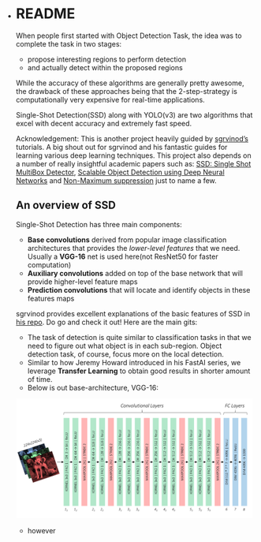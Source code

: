 - # README

  When people first started with Object Detection Task, the idea was to complete the task in two stages:

  - propose interesting regions to perform detection
  - and actually detect within the proposed regions

  While the accuracy of these algorithms are generally pretty awesome, the drawback of these approaches being that the 2-step-strategy is computationally very expensive for real-time applications.

  Single-Shot Detection(SSD) along with YOLO(v3) are two algorithms that excel with decent accuracy and extremely fast speed. 

  Acknowledgement: This is another project heavily guided by [sgrvinod’s](https://github.com/sgrvinod) tutorials. A big shout out for sgrvinod and his fantastic guides for learning various deep learning techniques. This project also depends on a number of really insightful academic papers such as: [SSD: Single Shot MultiBox Detector](https://arxiv.org/pdf/1512.02325.pdf), [Scalable Object Detection using Deep Neural Networks](https://arxiv.org/pdf/1512.02325.pdf) and [Non-Maximum suppression](https://arxiv.org/pdf/1705.02950.pdf) just to name a few.

  ## An overview of SSD

  Single-Shot Detection has three main components:

  - **Base convolutions** derived from popular image classification architectures that provides the *lower-level features* that we need. Usually a **VGG-16** net is used here(not ResNet50 for faster computation)
  - **Auxiliary convolutions** added on top of the base network that will provide higher-level feature maps
  - **Prediction convolutions** that will locate and identify objects in these features maps

  sgrvinod provides excellent explanations of the basic features of SSD in [his repo](https://github.com/sgrvinod/a-PyTorch-Tutorial-to-Object-Detection). Do go and check it out!  Here are the main gits:

  - The task of detection is quite similar to classification tasks in that we need to figure out what object is in each sub-region. Object detection task, of course, focus more on the local detection.
  - Similar to how Jeremy Howard introduced in his FastAI series, we leverage **Transfer Learning** to obtain good results in shorter amount  of time.
  - Below is out base-architecture, VGG-16:

  ![vgg-16](images/vgg16.PNG)

  - however